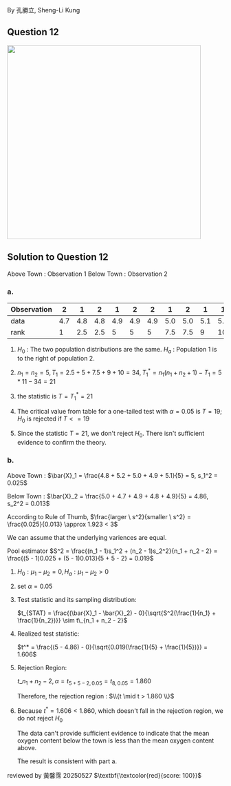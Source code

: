 By 孔勝立, Sheng-Li Kung

## Question 12
<img src = "https://github.com/user-attachments/assets/ad0a7a2e-badf-4a54-aea3-f47d9975c255" width = "450">

## Solution to Question 12

Above Town : Observation 1
Below Town : Observation 2

### a.

| Observation |  2  |  1  |  2  |  1  |  2  |  2  |  1  |  2  |  1  |  1  |
|-------------|-----|-----|-----|-----|-----|-----|-----|-----|-----|-----|
|    data     | 4.7 | 4.8 | 4.8 | 4.9 | 4.9 | 4.9 | 5.0 | 5.0 | 5.1 | 5.2 |
|    rank     |  1  | 2.5 | 2.5 |  5  |  5  |  5  | 7.5 | 7.5 |  9  | 10  |

1. $H_0$ : The two population distributions are the same. $H_a$ : Population 1 is to the right of population 2.

2. $n_1 = n_2 = 5, T_1 = 2.5 + 5 + 7.5 + 9 + 10 = 34, T_1^* = n_1 (n_1 + n_2 + 1) - T_1 = 5 * 11 - 34 = 21$

3. the statistic is $T = T_1^* = 21$

4. The critical value from table for a one-tailed test with $\alpha = 0.05$ is $T = 19$; $H_0$ is rejected if $T <= 19$

5. Since the statistic $T = 21$, we don't reject $H_0$. There isn't sufficient evidence to confirm the theory.


### b.

Above Town : $\bar{X}_1 = \frac{4.8 + 5.2 + 5.0 + 4.9 + 5.1}{5} = 5, s_1^2 = 0.025$

Below Town : $\bar{X}_2 = \frac{5.0 + 4.7 + 4.9 + 4.8 + 4.9}{5} = 4.86, s_2^2 = 0.013$

According to Rule of Thumb, $\frac{larger \ s^2}{smaller \ s^2} = \frac{0.025}{0.013} \approx 1.923 < 3$

We can assume that the underlying variences are equal.

Pool estimator $S^2 = \frac{(n_1 - 1)s_1^2 + (n_2 - 1)s_2^2}{n_1 + n_2 - 2} = \frac{(5 - 1)0.025 + (5 - 1)0.013}{5 + 5 - 2} = 0.019$

1. $H_0 : \mu_1 - \mu_2 = 0, H_a : \mu_1 - \mu_2 > 0$

2. set $\alpha = 0.05$

3. Test statistic and its sampling distribution:

   $t_{STAT} = \frac{(\bar{X}_1 - \bar{X}_2) - 0}{\sqrt{S^2(\frac{1}{n_1} + \frac{1}{n_2})}} \sim  t\_{n_1 + n_2 - 2}$

4. Realized test statistic:

   $t^* = \frac{(5 - 4.86) - 0}{\sqrt{0.019(\frac{1}{5} + \frac{1}{5})}} = 1.606$

5. Rejection Region:

   $t\_{n_1 + n_2 - 2, \alpha} = t_{5 + 5 - 2, 0.05} = t_{8, 0.05} = 1.860$

   Therefore, the rejection region :
   $\\{t \mid t  > 1.860 \\}$

6. Because $t^*  = 1.606 < 1.860$, which doesn't fall in the rejection region, we do not reject $H_0$

   The data can't provide sufficient evidence to indicate that the mean oxygen content below the town is less than the mean oxygen content above.

   The result is consistent with part a.

reviewed by 黃馨霈 20250527 $\textbf{\textcolor{red}{score: 100}}$